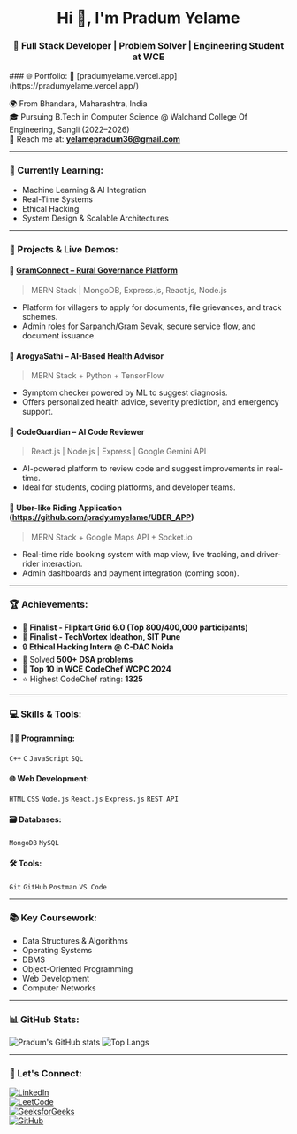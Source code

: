<h1 align="center">Hi 👋, I'm Pradum Yelame</h1>
<h3 align="center">🚀 Full Stack Developer | Problem Solver | Engineering Student at WCE</h3>
### 🌐 Portfolio:
🚀 [pradumyelame.vercel.app](https://pradumyelame.vercel.app/)

🌍 From Bhandara, Maharashtra, India  
🎓 Pursuing B.Tech in Computer Science @ Walchand College Of Engineering, Sangli (2022–2026)  
📧 Reach me at: **yelamepradum36@gmail.com**

---

### 🧠 Currently Learning:
- Machine Learning & AI Integration
- Real-Time Systems
- Ethical Hacking
- System Design & Scalable Architectures

---

### 💼 Projects & Live Demos:

#### 🚜 [GramConnect – Rural Governance Platform](https://gram-connect.vercel.app/)
> MERN Stack | MongoDB, Express.js, React.js, Node.js  
- Platform for villagers to apply for documents, file grievances, and track schemes.  
- Admin roles for Sarpanch/Gram Sevak, secure service flow, and document issuance.

#### 🧠 ArogyaSathi – AI-Based Health Advisor 
> MERN Stack + Python + TensorFlow  
- Symptom checker powered by ML to suggest diagnosis.  
- Offers personalized health advice, severity prediction, and emergency support.

#### 🤖 CodeGuardian – AI Code Reviewer  
> React.js | Node.js | Express | Google Gemini API  
- AI-powered platform to review code and suggest improvements in real-time.  
- Ideal for students, coding platforms, and developer teams.

#### 🚗 Uber-like Riding Application (https://github.com/pradyumyelame/UBER_APP)
> MERN Stack + Google Maps API + Socket.io  
- Real-time ride booking system with map view, live tracking, and driver-rider interaction.  
- Admin dashboards and payment integration (coming soon).

---

### 🏆 Achievements:
- 🥇 **Finalist - Flipkart Grid 6.0 (Top 800/400,000 participants)**
- 🧠 **Finalist - TechVortex Ideathon, SIT Pune**
- 🔒 **Ethical Hacking Intern @ C-DAC Noida**
- 🧩 Solved **500+ DSA problems**
- 🏅 **Top 10 in WCE CodeChef WCPC 2024**
- ⭐ Highest CodeChef rating: **1325**

---

### 💻 Skills & Tools:

#### 👨‍💻 Programming:
`C++` `C` `JavaScript` `SQL`

#### 🌐 Web Development:
`HTML` `CSS` `Node.js` `React.js` `Express.js` `REST API`

#### 🗃️ Databases:
`MongoDB` `MySQL`

#### 🛠 Tools:
`Git` `GitHub` `Postman` `VS Code`

---

### 📚 Key Coursework:
- Data Structures & Algorithms
- Operating Systems
- DBMS
- Object-Oriented Programming
- Web Development
- Computer Networks

---

### 📊 GitHub Stats:
![Pradum's GitHub stats](https://github-readme-stats.vercel.app/api?username=pradyumyelame&show_icons=true&theme=radical)
![Top Langs](https://github-readme-stats.vercel.app/api/top-langs/?username=pradyumyelame&layout=compact&theme=radical)

---

### 📲 Let's Connect:
[![LinkedIn](https://img.shields.io/badge/-LinkedIn-blue?logo=linkedin&style=flat&logoColor=white)](https://www.linkedin.com/in/pradum-yelame-120826215/)  
[![LeetCode](https://img.shields.io/badge/-LeetCode-FFA116?logo=leetcode&style=flat)](https://leetcode.com/u/yelamepradum36/)  
[![GeeksforGeeks](https://img.shields.io/badge/-GeeksforGeeks-darkgreen?logo=geeksforgeeks&logoColor=white)](https://www.geeksforgeeks.org/user/yelameprzc0n/)  
[![GitHub](https://img.shields.io/badge/-GitHub-black?logo=github)](https://github.com/pradyumyelame)

